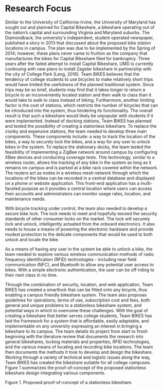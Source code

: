 # Research Focus

Similar to the University of California-Irvine, the University of Maryland has sought out and planned for Capital Bikeshare, a bikeshare operating out of the nation’s capital and surrounding Virginia and Maryland suburbs.  The Diamondback, the university's independent, student operated newspaper, published a story in 2013 that discussed about the proposed bike station locations in campus.  The plan was due to be implemented by the Spring of 2014; however, these plans never came to fruition as the company that manufactures the bikes for Capital Bikeshare filed for bankruptcy.  Three years after the failed attempt to install Capital Bikeshare, UMD is currently continuing with new plans to install Zagster bikeshare in partnership with the city of College Park (Lang, 2016).  Team BIKES believes that the tendency of college students to use bicycles to make relatively short trips would have limited the usefulness of the planned traditional system.  Since trips may be so brief, students may find that it takes longer to return a bicycle to an inconveniently located station and then walk to class than it would take to walk to class instead of biking.  Furthermore, another limiting factor is the cost of stations, which restricts the number of bicycles that can be introduced into the system, thus hindering its functionality.  The overall result is that such a bikeshare would likely be unpopular with students if it were implemented.  Instead of docking stations, Team BIKES has planned and tested the possibility of creating a stationless bikeshare.  To replace the clunky and expensive stations, the team needed to develop three main components.  These components include: a way to track the location of the bikes, a way to securely lock the bikes, and a way for any user to unlock bikes in the system.  To replace the stationary docks, the team tested the feasibility of implementing a ZigBee network around campus by configuring XBee devices and conducting coverage tests.  This technology, similar to a wireless router, allows the tracking of any bike in the system as long as it remains on campus and is parked at a bike rack covered within the network.  The routers act as nodes in a wireless mesh network through which the locations of the bikes can be recorded in a central database and displayed on a phone or website application.  This front-end application has a multi-faceted purpose as it provides a central location where users can access their accounts and administrators can monitor usage rates, location, and maintenance needs.

With bicycle tracking under control, the team also needed to develop a secure bike lock.  The lock needs to meet and hopefully exceed the security standards of other consumer locks on the market.  The lock will securely lock and unlock, intelligently actuated from the onboard electronics.  It also needs to house a means of powering the electronic hardware and provide modest protection to the delicate components that would be used to both unlock and locate the bike.

As a means of having any user in the system be able to unlock a bike, the team needed to explore various wireless communication methods of radio frequency identification (RFID) technologies - including near field communication (NFC), and Bluetooth to allow any potential user access to bikes.  With a simple electronic authentication, the user can be off riding to their next class in no time.

Through the combination of security, location, and web application, Team BIKES has created a smartlock that can be fitted onto any bicycle, thus enabling a campus friendly bikeshare system.  The team also proposes guidelines for operations, terms of use, subscription cost and fees, both general and unique problems to a stationless bikeshare system, and potential ways in which to overcome these challenges.  With the goal of creating a bikeshare that better serves college students, Team BIKES has laid the framework for a system that is affordable, easily adaptable, and implementable on any university expressing an interest in bringing a bikeshare to its campus.  The team details its project from start to finish beginning with the literature review that documents the research into general bikeshares, locking materials and properties, RFID technologies, and the various means of locating and recording bike locations.  The team then documents the methods it took to develop and design the bikeshare.  Working through a variety of technical and logistic issues along the way, Team BIKES has created the bikeshare suitable for all college campuses.  Figure 1 summarizes the proof-of-concept of the proposed stationless bikeshare design integrating various components.

Figure 1.  Proposed proof-of-concept of a stationless bikeshare.
